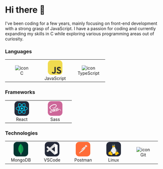 # Hi there 👋

I've been coding for a few years, mainly focusing on front-end development with a strong grasp of JavaScript. I have a passion for coding and currently expanding my skills in C while exploring various programming areas out of curiosity.

### Languages
<table>
  <tr>
    <td align="center" width="96"> 
        <img src="https://raw.githubusercontent.com/jmnote/z-icons/master/svg/c.svg" width="48" height="48" alt="icon" />
      <br>C
    </td>
    <td align="center" width="96">
        <img src="https://raw.githubusercontent.com/tandpfun/skill-icons/main/icons/JavaScript.svg" alt="icon" width="48" height="48" />
      <br>JavaScript
    </td>
    <td align="center" width="96">
        <img src="https://skillicons.dev/icons?i=ts" alt="icon" width="48" height="48" />
      <br>TypeScript
    </td>
  </tr>
</table>

### Frameworks
<table>
  <tr>
    <td align="center" width="96">
        <img src="https://raw.githubusercontent.com/tandpfun/skill-icons/main/icons/React-Dark.svg" width="48" height="48" alt="icon" />
      <br>React
    </td>
    <td align="center" width="96"> 
        <img src="https://raw.githubusercontent.com/tandpfun/skill-icons/main/icons/Sass.svg" width="48" height="48" alt="icon" />
      <br>Sass
    </td>
  </tr>
</table>

### Technologies
<table>
  <tr>
    <td align="center" width="96"> 
        <img src="https://raw.githubusercontent.com/tandpfun/skill-icons/main/icons/MongoDB.svg" width="48" height="48" alt="icon" />
      <br>MongoDB
    </td>
    <td align="center" width="96"> 
        <img src="https://raw.githubusercontent.com/tandpfun/skill-icons/main/icons/VSCode-Dark.svg" width="48" height="48" alt="icon" />
      <br>VSCode
    </td>
    <td align="center" width="96">
        <img src="https://raw.githubusercontent.com/tandpfun/skill-icons/main/icons/Postman.svg" width="48" height="48" alt="icon" />
      <br>Postman
    </td>
    <td align="center" width="96"> 
        <img src="https://raw.githubusercontent.com/tandpfun/skill-icons/main/icons/Linux-Dark.svg" width="48" height="48" alt="icon" />
      <br>Linux
    </td>
        <td align="center" width="96"> 
        <img src="https://raw.githubusercontent.com/jmnote/z-icons/master/svg/git.svg" width="48" height="48" alt="icon" />
      <br>Git
    </td>
  </tr>
</table>
  
  
  
